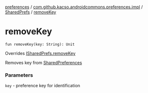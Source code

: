 [preferences](../../index.md) / [com.github.kacso.androidcommons.preferences.impl](../index.md) / [SharedPrefs](index.md) / [removeKey](.)

# removeKey

`fun removeKey(key: String): Unit`

Overrides [ISharedPrefs.removeKey](../../com.github.kacso.androidcommons.preferences/-i-shared-prefs/remove-key.md)

Removes key from [SharedPreferences](#)

### Parameters

`key` - preference key for identification